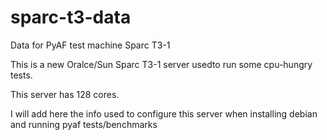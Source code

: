 # sparc-t3-data
Data for PyAF test machine Sparc T3-1

This is a new Oralce/Sun Sparc T3-1 server usedto run some cpu-hungry tests.

This server has 128 cores.

I will add here the info used to configure this server when installing debian and running pyaf tests/benchmarks
